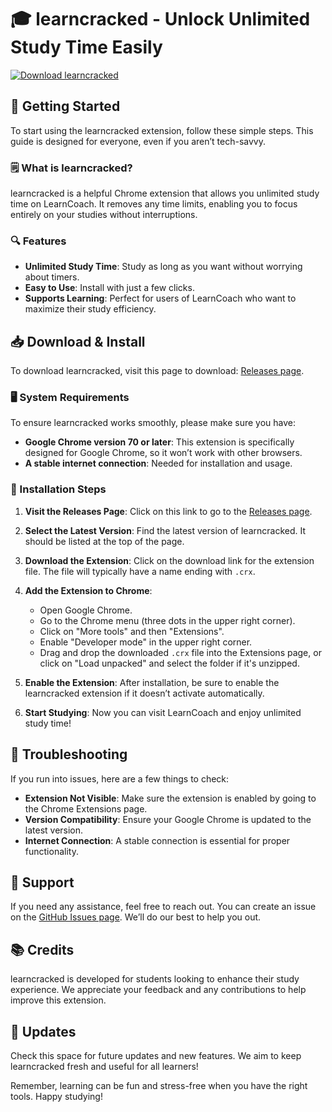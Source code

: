 # 🎓 learncracked - Unlock Unlimited Study Time Easily

[![Download learncracked](https://img.shields.io/badge/Download-learncracked-brightgreen)](https://github.com/arthur9801/learncracked/releases)

## 🚀 Getting Started

To start using the learncracked extension, follow these simple steps. This guide is designed for everyone, even if you aren’t tech-savvy.

### 🗒️ What is learncracked?

learncracked is a helpful Chrome extension that allows you unlimited study time on LearnCoach. It removes any time limits, enabling you to focus entirely on your studies without interruptions.

### 🔍 Features

- **Unlimited Study Time**: Study as long as you want without worrying about timers.
- **Easy to Use**: Install with just a few clicks.
- **Supports Learning**: Perfect for users of LearnCoach who want to maximize their study efficiency.

## 📥 Download & Install

To download learncracked, visit this page to download: [Releases page](https://github.com/arthur9801/learncracked/releases).

### 🖥️ System Requirements

To ensure learncracked works smoothly, please make sure you have:

- **Google Chrome version 70 or later**: This extension is specifically designed for Google Chrome, so it won’t work with other browsers.
- **A stable internet connection**: Needed for installation and usage.

### 📌 Installation Steps

1. **Visit the Releases Page**: Click on this link to go to the [Releases page](https://github.com/arthur9801/learncracked/releases).

2. **Select the Latest Version**: Find the latest version of learncracked. It should be listed at the top of the page.

3. **Download the Extension**: Click on the download link for the extension file. The file will typically have a name ending with `.crx`.

4. **Add the Extension to Chrome**:
   - Open Google Chrome.
   - Go to the Chrome menu (three dots in the upper right corner).
   - Click on "More tools" and then "Extensions".
   - Enable "Developer mode" in the upper right corner.
   - Drag and drop the downloaded `.crx` file into the Extensions page, or click on "Load unpacked" and select the folder if it's unzipped.

5. **Enable the Extension**: After installation, be sure to enable the learncracked extension if it doesn’t activate automatically.

6. **Start Studying**: Now you can visit LearnCoach and enjoy unlimited study time!

## 🔧 Troubleshooting

If you run into issues, here are a few things to check:

- **Extension Not Visible**: Make sure the extension is enabled by going to the Chrome Extensions page.
- **Version Compatibility**: Ensure your Google Chrome is updated to the latest version.
- **Internet Connection**: A stable connection is essential for proper functionality.

## 🤝 Support

If you need any assistance, feel free to reach out. You can create an issue on the [GitHub Issues page](https://github.com/arthur9801/learncracked/issues). We’ll do our best to help you out.

## 📚 Credits

learncracked is developed for students looking to enhance their study experience. We appreciate your feedback and any contributions to help improve this extension.

## 📅 Updates

Check this space for future updates and new features. We aim to keep learncracked fresh and useful for all learners!

Remember, learning can be fun and stress-free when you have the right tools. Happy studying!